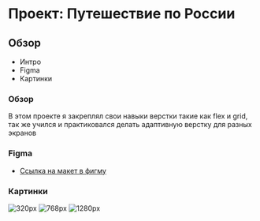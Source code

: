 # Проект: Путешествие по России
## Обзор
- Интро
- Figma
- Картинки

### Обзор
В этом проекте я закреплял свои навыки верстки такие как flex и grid, так же учился и практиковался делать адаптивную верстку для разных экранов

### Figma
- [Ссылка на макет в фигму](https://www.figma.com/file/5S2WSbEFL6awjVWJ0NWL8Q/Sprint-3_-Russia-_-desktop-%2B-mobile?node-id=28503%3A0&t=LRoOmSuJobLM3jY0-0)

### Картинки 

![320px](../../320.png)
![768px](../../768.png)
![1280px](../../1280.png)